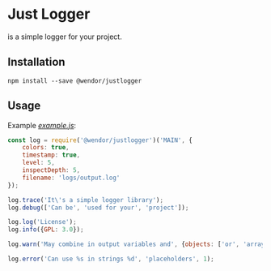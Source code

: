 # Just Logger

is a simple logger for your project.

## Installation
```npm install --save @wendor/justlogger```

## Usage
Example [_example.js_](./example.js):
```javascript
const log = require('@wendor/justlogger')('MAIN', {
    colors: true,
    timestamp: true,
    level: 5,
    inspectDepth: 5,
    filename: 'logs/output.log'
});

log.trace('It\'s a simple logger library');
log.debug(['Can be', 'used for your', 'project']);

log.log('License');
log.info({GPL: 3.0});

log.warn('May combine in output variables and', {objects: ['or', 'arrays']});

log.error('Can use %s in strings %d', 'placeholders', 1);
```
